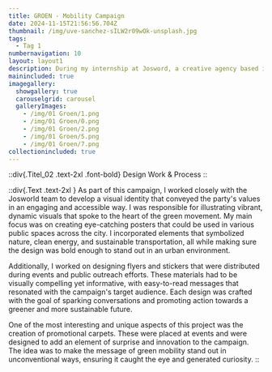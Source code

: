 ```yaml
---
title: GROEN - Mobility Campaign
date: 2024-11-15T21:56:56.704Z
thumbnail: /img/uve-sanchez-sILW2r09wOk-unsplash.jpg
tags:
  - Tag 1
numbernavigation: 10
layout: layout1
description: During my internship at Josword, a creative agency based in Brussels, I had the exciting opportunity to collaborate on a mobility campaign for GROEN, a progressive and green political party. This project was a perfect blend of creativity, design, and sustainability, all values that align with GROEN's mission. From posters and flyers to stickers and even carpets, each piece had to reflect the party's commitment to a sustainable future while capturing the attention of a diverse audience.
mainincluded: true
imagegallery:
  showgallery: true
  carouselgrid: carousel
  galleryImages:
    - /img/01 Groen/1.png
    - /img/01 Groen/0.png
    - /img/01 Groen/2.png
    - /img/01 Groen/5.png
    - /img/01 Groen/7.png
collectionincluded: true
--- 
```

::div{.Titel_02 .text-2xl .font-bold}
Design Work & Process
::

::div{.Text .text-2xl }
As part of this campaign, I worked closely with the Josworld team to develop a visual identity that conveyed the party's values in an engaging and accessible way. I was responsible for illustrating vibrant, dynamic visuals that spoke to the heart of the green movement. My main focus was on creating eye-catching posters that could be used in various public spaces across the city. I incorporated elements that symbolized nature, clean energy, and sustainable transportation, all while making sure the design was bold enough to stand out in an urban environment.

Additionally, I worked on designing flyers and stickers that were distributed during events and public outreach efforts. These materials had to be visually compelling yet informative, with easy-to-read messages that resonated with the campaign's target audience. Each design was crafted with the goal of sparking conversations and promoting action towards a greener and more sustainable future.

One of the most interesting and unique aspects of this project was the creation of promotional carpets. These were placed at events and were designed to add an element of surprise and innovation to the campaign. The idea was to make the message of green mobility stand out in unconventional ways, ensuring it caught the eye and generated curiosity.
:: 











